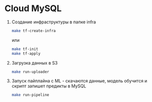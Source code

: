 # Cloud MySQL

1. Создание инфраструктуры в папке infra
   ```bash
   make tf-create-infra
   ```

   или

   ```bash
   make tf-init
   make tf-apply
   ```

2. Загрузка данных в S3
   ```bash
   make run-uploader
   ```
3. Запуск пайплайна с ML - скачаются данные, модель обучится и скрипт запишет предикты в MySQL
   ```bash
   make run-pipeline
   ```